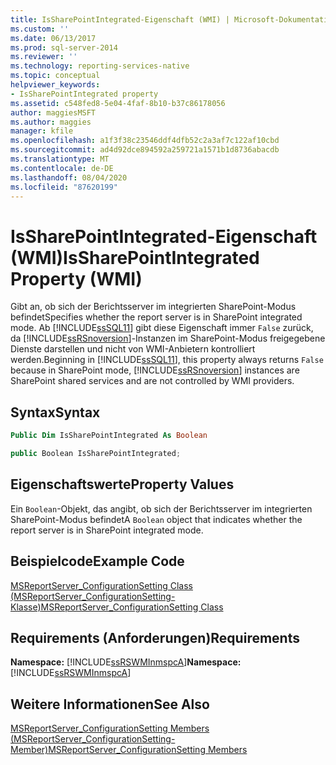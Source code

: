```yaml
---
title: IsSharePointIntegrated-Eigenschaft (WMI) | Microsoft-Dokumentation
ms.custom: ''
ms.date: 06/13/2017
ms.prod: sql-server-2014
ms.reviewer: ''
ms.technology: reporting-services-native
ms.topic: conceptual
helpviewer_keywords:
- IsSharePointIntegrated property
ms.assetid: c548fed8-5e04-4faf-8b10-b37c86178056
author: maggiesMSFT
ms.author: maggies
manager: kfile
ms.openlocfilehash: a1f3f38c23546ddf4dfb52c2a3af7c122af10cbd
ms.sourcegitcommit: ad4d92dce894592a259721a1571b1d8736abacdb
ms.translationtype: MT
ms.contentlocale: de-DE
ms.lasthandoff: 08/04/2020
ms.locfileid: "87620199"
---
```

# <a name="issharepointintegrated-property-wmi"></a><span data-ttu-id="b877f-102">IsSharePointIntegrated-Eigenschaft (WMI)</span><span class="sxs-lookup"><span data-stu-id="b877f-102">IsSharePointIntegrated Property (WMI)</span></span>
  <span data-ttu-id="b877f-103">Gibt an, ob sich der Berichtsserver im integrierten SharePoint-Modus befindet</span><span class="sxs-lookup"><span data-stu-id="b877f-103">Specifies whether the report server is in SharePoint integrated mode.</span></span> <span data-ttu-id="b877f-104">Ab [!INCLUDE[ssSQL11](../../includes/sssql11-md.md)] gibt diese Eigenschaft immer `False` zurück, da [!INCLUDE[ssRSnoversion](../../includes/ssrsnoversion-md.md)]-Instanzen im SharePoint-Modus freigegebene Dienste darstellen und nicht von WMI-Anbietern kontrolliert werden.</span><span class="sxs-lookup"><span data-stu-id="b877f-104">Beginning in [!INCLUDE[ssSQL11](../../includes/sssql11-md.md)], this property always returns `False` because in SharePoint mode, [!INCLUDE[ssRSnoversion](../../includes/ssrsnoversion-md.md)] instances are SharePoint shared services and are not controlled by WMI providers.</span></span>  
  
## <a name="syntax"></a><span data-ttu-id="b877f-105">Syntax</span><span class="sxs-lookup"><span data-stu-id="b877f-105">Syntax</span></span>  
  
```vb  
Public Dim IsSharePointIntegrated As Boolean  
```  
  
```csharp  
public Boolean IsSharePointIntegrated;  
```  
  
## <a name="property-values"></a><span data-ttu-id="b877f-106">Eigenschaftswerte</span><span class="sxs-lookup"><span data-stu-id="b877f-106">Property Values</span></span>  
 <span data-ttu-id="b877f-107">Ein `Boolean`-Objekt, das angibt, ob sich der Berichtsserver im integrierten SharePoint-Modus befindet</span><span class="sxs-lookup"><span data-stu-id="b877f-107">A `Boolean` object that indicates whether the report server is in SharePoint integrated mode.</span></span>  
  
## <a name="example-code"></a><span data-ttu-id="b877f-108">Beispielcode</span><span class="sxs-lookup"><span data-stu-id="b877f-108">Example Code</span></span>  
 [<span data-ttu-id="b877f-109">MSReportServer_ConfigurationSetting Class (MSReportServer_ConfigurationSetting-Klasse)</span><span class="sxs-lookup"><span data-stu-id="b877f-109">MSReportServer_ConfigurationSetting Class</span></span>](msreportserver-configurationsetting-class.md)  
  
## <a name="requirements"></a><span data-ttu-id="b877f-110">Requirements (Anforderungen)</span><span class="sxs-lookup"><span data-stu-id="b877f-110">Requirements</span></span>  
 <span data-ttu-id="b877f-111">**Namespace:** [!INCLUDE[ssRSWMInmspcA](../../includes/ssrswminmspca-md.md)]</span><span class="sxs-lookup"><span data-stu-id="b877f-111">**Namespace:** [!INCLUDE[ssRSWMInmspcA](../../includes/ssrswminmspca-md.md)]</span></span>  
  
## <a name="see-also"></a><span data-ttu-id="b877f-112">Weitere Informationen</span><span class="sxs-lookup"><span data-stu-id="b877f-112">See Also</span></span>  
 [<span data-ttu-id="b877f-113">MSReportServer_ConfigurationSetting Members (MSReportServer_ConfigurationSetting-Member)</span><span class="sxs-lookup"><span data-stu-id="b877f-113">MSReportServer_ConfigurationSetting Members</span></span>](msreportserver-configurationsetting-members.md)  
  
  
